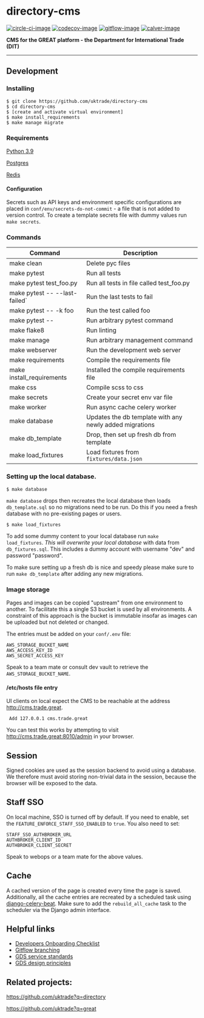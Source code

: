 # directory-cms

[![circle-ci-image]][circle-ci]
[![codecov-image]][codecov]
[![gitflow-image]][gitflow]
[![calver-image]][calver]

**CMS for the GREAT platform - the Department for International Trade (DIT)**

---

## Development

### Installing
    $ git clone https://github.com/uktrade/directory-cms
    $ cd directory-cms
    $ [create and activate virtual environment]
    $ make install_requirements
    $ make manage migrate


### Requirements
[Python 3.9](https://www.python.org/downloads/release/)

[Postgres](https://www.postgresql.org/)

[Redis](https://redis.io/)


#### Configuration

Secrets such as API keys and environment specific configurations are placed in `conf/env/secrets-do-not-commit` - a file that is not added to version control. To create a template secrets file with dummy values run `make secrets`.

### Commands

| Command                       | Description |
| ----------------------------- | ------------|
| make clean                    | Delete pyc files |
| make pytest                   | Run all tests |
| make pytest test_foo.py       | Run all tests in file called test_foo.py |
| make pytest -- --last-failed` | Run the last tests to fail |
| make pytest -- -k foo         | Run the test called foo |
| make pytest -- <foo>          | Run arbitrary pytest command |
| make flake8                   | Run linting |
| make manage <foo>             | Run arbitrary management command |
| make webserver                | Run the development web server |
| make requirements             | Compile the requirements file |
| make install_requirements     | Installed the compile requirements file |
| make css                      | Compile scss to css |
| make secrets                  | Create your secret env var file |
| make worker                   | Run async cache celery worker |
| make database                 | Updates the db template with any newly added migrations |
| make db_template              | Drop, then set up fresh db from template |
| make load_fixtures            | Load fixtures from `fixtures/data.json` |

### Setting up the local database.

    $ make database

`make database` drops then recreates the local database then loads `db_template.sql` so no migrations need to be run. Do this if you need a fresh database with no pre-existing pages or users.

    $ make load_fixtures

To add some dummy content to your local database run `make load_fixtures`. *This will overwrite your local database* with data from `db_fixtures.sql`. This includes a dummy account with username "dev" and password "password".

To make sure setting up a fresh db is nice and speedy please make sure to run `make db_template` after adding any new migrations.

### Image storage

Pages and images can be copied "upstream" from one environment to another. To facilitate this a single S3 bucket is used by all environments. A constraint of this approach is the bucket is immutable insofar as images can be uploaded but not deleted or changed.

The entries must be added on your `conf/.env` file:
```
AWS_STORAGE_BUCKET_NAME
AWS_ACCESS_KEY_ID
AWS_SECRET_ACCESS_KEY
```

Speak to a team mate or consult dev vault to retrieve the `AWS_STORAGE_BUCKET_NAME`.

#### /etc/hosts file entry

UI clients on local expect the CMS to be reachable at the address http://cms.trade.great.

     Add 127.0.0.1 cms.trade.great

You can test this works by attempting to visit http://cms.trade.great:8010/admin in your browser.

## Session

Signed cookies are used as the session backend to avoid using a database. We therefore must avoid storing non-trivial data in the session, because the browser will be exposed to the data.


## Staff SSO

On local machine, SSO is turned off by default.
If you need to enable, set the `FEATURE_ENFORCE_STAFF_SSO_ENABLED` to `true`.
You also need to set:
```
STAFF_SSO_AUTHBROKER_URL
AUTHBROKER_CLIENT_ID
AUTHBROKER_CLIENT_SECRET
```

Speak to webops or a team mate for the above values.

## Cache
A cached version of the page is created every time the page is saved.
Additionally, all the cache entries are recreated by a scheduled task using [django-celery-beat](http://docs.celeryproject.org/en/latest/userguide/periodic-tasks.html#using-custom-scheduler-classes).
Make sure to add the `rebuild_all_cache` task to the scheduler via the Django admin interface.


## Helpful links
* [Developers Onboarding Checklist](https://uktrade.atlassian.net/wiki/spaces/ED/pages/32243946/Developers+onboarding+checklist)
* [Gitflow branching](https://uktrade.atlassian.net/wiki/spaces/ED/pages/737182153/Gitflow+and+releases)
* [GDS service standards](https://www.gov.uk/service-manual/service-standard)
* [GDS design principles](https://www.gov.uk/design-principles)

## Related projects:
https://github.com/uktrade?q=directory

https://github.com/uktrade?q=great

[circle-ci-image]: https://circleci.com/gh/uktrade/directory-cms/tree/develop.svg?style=svg
[circle-ci]: https://circleci.com/gh/uktrade/directory-cms/tree/develop

[codecov-image]: https://codecov.io/gh/uktrade/directory-cms/branch/master/graph/badge.svg
[codecov]: https://codecov.io/gh/uktrade/directory-cms

[gitflow-image]: https://img.shields.io/badge/Branching%20strategy-gitflow-5FBB1C.svg
[gitflow]: https://www.atlassian.com/git/tutorials/comparing-workflows/gitflow-workflow

[calver-image]: https://img.shields.io/badge/Versioning%20strategy-CalVer-5FBB1C.svg
[calver]: https://calver.org
